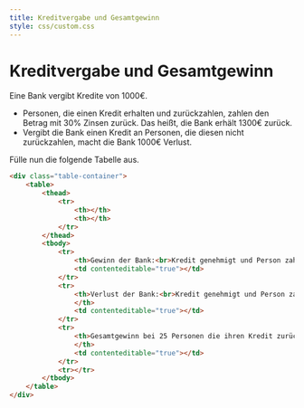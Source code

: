```yaml
---
title: Kreditvergabe und Gesamtgewinn
style: css/custom.css
---
```


# Kreditvergabe und Gesamtgewinn

Eine Bank vergibt Kredite von 1000€.

*   Personen, die einen Kredit erhalten und zurückzahlen, zahlen den Betrag mit 30% Zinsen zurück. Das heißt, die Bank erhält 1300€ zurück.
*   Vergibt die Bank einen Kredit an Personen, die diesen nicht zurückzahlen, macht die Bank 1000€ Verlust.

<div class="tip" label="Aufgabe">Fülle nun die folgende Tabelle aus.</div>

```html
<div class="table-container">
    <table>
        <thead>
            <tr>
                <th></th>
                <th></th>
            </tr>
        </thead>
        <tbody>
            <tr>
                <th>Gewinn der Bank:<br>Kredit genehmigt und Person zahlt zurück</th>
                <td contenteditable="true"></td>
            </tr>
            <tr>
                <th>Verlust der Bank:<br>Kredit genehmigt und Person zahlt nicht zurück
                </th>
                <td contenteditable="true"></td>
            </tr>
            <tr>
                <th>Gesamtgewinn bei 25 Personen die ihren Kredit zurückzahlen und 8 Personen die ihren Kredit nicht zurückzahlen
                </th>
                <td contenteditable="true"></td>
            </tr>
            <tr></tr>
        </tbody>
    </table>
</div>
```

